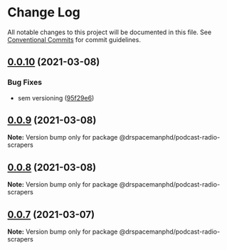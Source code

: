 # Change Log

All notable changes to this project will be documented in this file.
See [Conventional Commits](https://conventionalcommits.org) for commit guidelines.

## [0.0.10](https://github.com/drspacemanphd/podcast-radio-web/compare/@drspacemanphd/podcast-radio-scrapers@0.0.9...@drspacemanphd/podcast-radio-scrapers@0.0.10) (2021-03-08)


### Bug Fixes

* sem versioning ([95f29e6](https://github.com/drspacemanphd/podcast-radio-web/commit/95f29e60c8a9a222802b05bc2153a71ceed41f5a))





## [0.0.9](https://github.com/drspacemanphd/podcast-radio-web/compare/@drspacemanphd/podcast-radio-scrapers@0.0.8...@drspacemanphd/podcast-radio-scrapers@0.0.9) (2021-03-08)

**Note:** Version bump only for package @drspacemanphd/podcast-radio-scrapers





## [0.0.8](https://github.com/drspacemanphd/podcast-radio-web/compare/@drspacemanphd/podcast-radio-scrapers@0.0.7...@drspacemanphd/podcast-radio-scrapers@0.0.8) (2021-03-08)

**Note:** Version bump only for package @drspacemanphd/podcast-radio-scrapers





## [0.0.7](https://github.com/drspacemanphd/podcast-radio-web/compare/@drspacemanphd/podcast-radio-scrapers@0.0.6...@drspacemanphd/podcast-radio-scrapers@0.0.7) (2021-03-07)

**Note:** Version bump only for package @drspacemanphd/podcast-radio-scrapers
